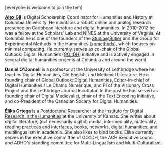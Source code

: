 [everyone is welcome to join the tem]

**[Alex Gil](http://www.elotroalex.com)** is Digital Scholarship Coordinator for Humanities and History at Columbia University. He maintains a robust online and analog research presence on Caribbean literature and digital humanities. In 2010-2012 he was a fellow at the Scholars' Lab and NINES at the University of Virginia. At Columbia he is one of the founders of the [Studio@Butler](https://studio.cul.columbia.edu/) and the Group for Experimental Methods in the Humanities ([xpmethods](http://xpmethod.plaintext.in/)), which focuses on minimal computing. He currently serves as co-chair of the Global Outlook::Digital Humanities ([GO::DH](http://www.globaloutlookdh.org/)) initiative and is actively engaged in several digital humanities projects at Columbia and around the world.


**Daniel O'Donnell** is a professor at the University of Lethbridge where he teaches Digital Humanities, Old English, and Medieval Literature. He is founding chair of Global Outlook::Digital Humanities, Editor-in-chief of Digital Humanities / Le Champ Numérique, and PI of the Visionary Cross Project and the Lethbridge Journal Incubator. In the past he has served as founding chair of Digital Medievalist, chair of the Text Encoding Initiative, and co-President of the Canadian Society for Digital Humanities.


**[Élika Ortega](http://www.elikaortega.net)** is a Postdoctoral Researcher at the [Institute for Digital Research in the Humanities](http://www.idrh.ku.edu) at the University of Kansas. She writes about digital literature, (not necessarily digital) media, intermediality, materiality, reading practices and interfaces, books, networks, digital humanities, and multilingualism in academia. She also likes to bind books. Élika currently serves in the executive committee of GO::DH, the ACH executive council, and ADHO's standing committee for Multi-Lingualism and Multi-Culturalism.
